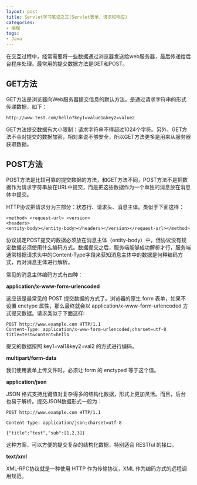 ```yaml
---
layout: post
title: Servlet学习笔记之三(Servlet表单、请求和响应)
categories:
- 编程
tags:
- Java
---
```


在交互过程中，经常需要将一些数据通过浏览器发送给web服务器，最后传递给后台程序处理。最常用的提交数据方法是GET和POST。

## GET方法

GET方法是浏览器向Web服务器提交信息的默认方法。是通过请求字符串的形式传递数据，如下：

```
http://www.test.com/hello?key1=value1&key2=value2
```

GET方法提交数据有大小限制：请求字符串不得超过1024个字符。另外，GET方法不会对提交的数据加密，相对来说不够安全，所以GET方法更多是用来从服务器获取数据。

## POST方法

POST方法是比较可靠的提交数据的方法，和GET方法不同，POST方法不是把数据作为请求字符串放在URL中提交，而是把这些数据作为一个单独的消息放在消息体中提交。

HTTP协议把请求分为三部分：状态行、请求头、消息主体。类似于下面这样：

```
<method> <request-url> <version>
<headers>
<entity-body></entity-body></headers></version></request-url></method>
```

协议规定POST提交的数据必须放在消息主体（entity-body）中，但协议没有规定数据必须使用什么编码方式。数据提交之后，服务端能够成功解析才行，服务端通常根据请求头中的Content-Type字段来获知消息主体中的数据是何种编码方式，再对消息主体进行解析。

常见的消息主体编码方式有四种：

**application/x-www-form-urlencoded**

  这应该是最常见的 POST 提交数据的方式了。浏览器的原生 form 表单，如果不设置 enctype 属性，那么最终就会以 application/x-www-form-urlencoded 方式提交数据。请求类似于下面这样:

  ```
  POST http://www.example.com HTTP/1.1
  Content-Type: application/x-www-form-urlencoded;charset=utf-8
  title=test&content=hello
  ```

  提交的数据按照 key1=val1&key2=val2 的方式进行编码。

**multipart/form-data**

我们使用表单上传文件时，必须让 form 的 enctyped 等于这个值。

**application/json**

JSON 格式支持比键值对复杂得多的结构化数据，形式上更加灵活。而且，后台也易于解析。提交JSON数据形式一般为：

```
POST http://www.example.com HTTP/1.1

Content-Type: application/json;charset=utf-8

{"title":"test","sub":[1,2,3]}
```

这种方案，可以方便的提交复杂的结构化数据，特别适合 RESTful 的接口。

**text/xml**

XML-RPC协议就是一种使用 HTTP 作为传输协议，XML 作为编码方式的远程调用规范。
